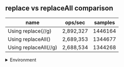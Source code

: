 ## replace vs replaceAll comparison

|name|ops/sec|samples|
|-|-|-|
|Using replace(//g)|2,892,327|1446164|
|Using replaceAll()|2,689,353|1344677|
|Using replaceAll(//g)|2,688,534|1344268|


<details>
<summary>Environment</summary>

* __Machine:__ linux x64 | 4 vCPUs | 15.2GB Mem
* __Run:__ Mon Jun 24 2024 00:57:22 GMT+0000 (Coordinated Universal Time)
</details>

<!--
{"environment":{"platform":"linux","arch":"x64","cpus":4,"totalMemory":15.245216369628906},"benchmarks":[{"name":"Using replace(//g)","opsSec":2892327.40996558,"samples":1446164},{"name":"Using replaceAll()","opsSec":2689353.612733224,"samples":1344677},{"name":"Using replaceAll(//g)","opsSec":2688534.4406511495,"samples":1344268}]}-->
